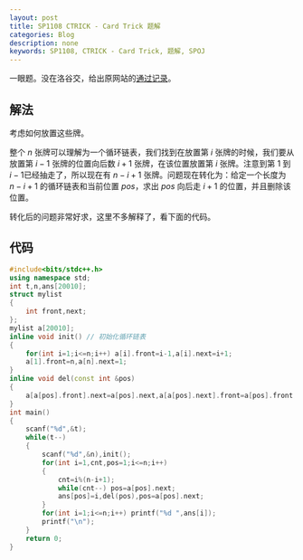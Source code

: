 ```yaml
---
layout: post
title: SP1108 CTRICK - Card Trick 题解
categories: Blog
description: none
keywords: SP1108, CTRICK - Card Trick, 题解, SPOJ
---
```


一眼题。没在洛谷交，给出原网站的[通过记录](https://www.spoj.com/status/CTRICK,scp020/)。

## 解法

考虑如何放置这些牌。

整个 $n$ 张牌可以理解为一个循环链表，我们找到在放置第 $i$ 张牌的时候，我们要从放置第 $i-1$ 张牌的位置向后数 $i + 1$ 张牌，在该位置放置第 $i$ 张牌。注意到第 $1$ 到 $i-1$已经抽走了，所以现在有 $n-i+1$ 张牌。问题现在转化为：给定一个长度为 $n-i+1$ 的循环链表和当前位置 $pos$，求出 $pos$ 向后走 $i+1$ 的位置，并且删除该位置。

转化后的问题非常好求，这里不多解释了，看下面的代码。

## 代码

```cpp
#include<bits/stdc++.h>
using namespace std;
int t,n,ans[20010];
struct mylist
{
	int front,next;
};
mylist a[20010];
inline void init() // 初始化循环链表
{
	for(int i=1;i<=n;i++) a[i].front=i-1,a[i].next=i+1;
	a[1].front=n,a[n].next=1;
}
inline void del(const int &pos)
{
	a[a[pos].front].next=a[pos].next,a[a[pos].next].front=a[pos].front;
}
int main()
{
	scanf("%d",&t);
	while(t--)
	{
		scanf("%d",&n),init();
		for(int i=1,cnt,pos=1;i<=n;i++)
		{
			cnt=i%(n-i+1);
			while(cnt--) pos=a[pos].next;
			ans[pos]=i,del(pos),pos=a[pos].next;
		}
		for(int i=1;i<=n;i++) printf("%d ",ans[i]);
		printf("\n");
	}
	return 0;
}
```
